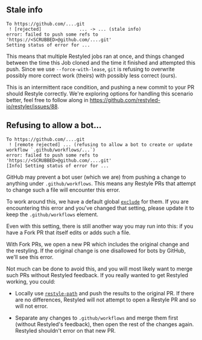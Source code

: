 ## Stale info

```
To https://github.com/....git
 ! [rejected]              ... -> ... (stale info)
error: failed to push some refs to 'https://<SCRUBBED>@github.com/....git'
Setting status of error for ...
```

This means that multiple Restyled jobs ran at once, and things changed between the time this Job cloned and the time it finished and attempted this push. Since we use `--force-with-lease`, `git` is refusing to overwrite possibly more correct work (theirs) with possibly less correct (ours).

This is an intermittent race condition, and pushing a new commit to your PR should Restyle correctly. We're exploring options for handling this scenario better, feel free to follow along in https://github.com/restyled-io/restyler/issues/88.

## Refusing to allow a bot...

```
To https://github.com/....git
 ! [remote rejected] ... (refusing to allow a bot to create or update workflow `.github/workflows/...`)
error: failed to push some refs to 'https://<SCRUBBED>@github.com/....git'
[Info] Setting status of error for ...
```

GitHub may prevent a bot user (which we are) from pushing a change to anything under `.github/workflows`. This means any Restyle PRs that attempt to change such a file will encounter this error.

To work around this, we have a default global [`exclude`](https://github.com/restyled-io/restyler/blob/master/config/default.yaml#L24) for them. If you are encountering this error and you've changed that setting, please update it to keep the `.github/workflows` element.

Even with this setting, there is still another way you may run into this: if you have a Fork PR that itself edits or adds such a file.

With Fork PRs, we open a new PR which includes the original change and the restyling. If the original change is one disallowed for bots by GitHub, we'll see this error.

Not much can be done to avoid this, and you will most likely want to merge such PRs without Restyled feedback. If you really wanted to get Restyled working, you could:

- Locally use [`restyle-path`](https://github.com/restyled-io/restyler/blob/master/bin/restyle-path) and push the results to the original PR. If there are no differences, Restyled will not attempt to open a Restyle PR and so will not error.

- Separate any changes to `.github/workflows` and merge them first (without Restyled's feedback), then open the rest of the changes again. Restyled shouldn't error on that new PR.